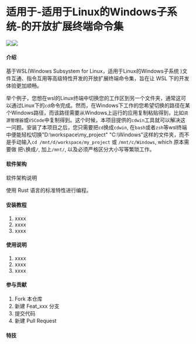 # 适用于-适用于Linux的Windows子系统-的开放扩展终端命令集
[![](https://img.shields.io/badge/%E4%B8%AD%E6%96%87-English-green.svg)](README.en.md)[![](https://img.shields.io/badge/License-MulanPSL%202.0-green.svg)](LICENSE)
#### 介绍
基于WSL(Windows Subsystem for Linux，适用于Linux的Windows子系统 )文件互通、指令互用等高级特性开发的开放扩展终端命令集，旨在让 WSL 下的开发体验更加顺畅。

举个例子，您想在wsl的Linux终端中切换您的工作区到另一个文件夹，通常这可以通过Linux下的`cd`命令完成。然而，在Windows下工作的您希望切换的路径在某个Windows路径，而该路径需要从Windows上运行的应用复制粘贴得到，比如`资源管理器`或`VSCode`中复制得到。这个时候，本项目提供的`cdwin`工具就可以解决这一问题。安装了本项目之后，您只需要把`cd`换成`cdwin`, 在`bash`或者`zsh`等wsl终端中便能轻松切换"D:\workspace\my_project" "C:\Windows"这样的文件夹，而不是手动输入`cd /mnt/d/workspace/my_project` 或 `/mnt/c/Windows`, which 原本需要做 把`\`换成`/`, 加上`/mnt/`, 以及必须严格区分大小写等繁琐工作。
#### 软件架构
软件架构说明

使用 Rust 语言的标准特性进行编程。

#### 安装教程

1.  xxxx
2.  xxxx
3.  xxxx

#### 使用说明

1.  xxxx
2.  xxxx
3.  xxxx

#### 参与贡献

1.  Fork 本仓库
2.  新建 Feat_xxx 分支
3.  提交代码
4.  新建 Pull Request


#### 特技

